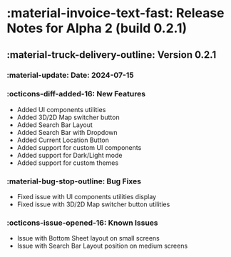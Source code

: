 # <span class="emoji"> :material-invoice-text-fast: </span> Release Notes for Alpha 2 (build 0.2.1)
## <span class="emoji"> :material-truck-delivery-outline: </span> Version 0.2.1
### <span class="emoji"> :material-update: </span> Date: 2024-07-15

### <span class="emoji"> :octicons-diff-added-16: </span> New Features
- Added UI components utilities
- Added 3D/2D Map switcher button
- Added Search Bar Layout
- Added Search Bar with Dropdown
- Added Current Location Button
- Added support for custom UI components
- Added support for Dark/Light mode
- Added support for custom themes

### <span class="emoji"> :material-bug-stop-outline: </span> Bug Fixes
- Fixed issue with UI components utilities display
- Fixed issue with 3D/2D Map switcher button utilities

### <span class="emoji"> :octicons-issue-opened-16: </span> Known Issues
- Issue with Bottom Sheet layout on small screens
- Issue with Search Bar Layout position on medium screens